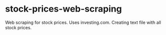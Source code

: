 # stock-prices-web-scraping
Web scraping for stock prices. Uses investing.com. Creating text file with all stock prices.

